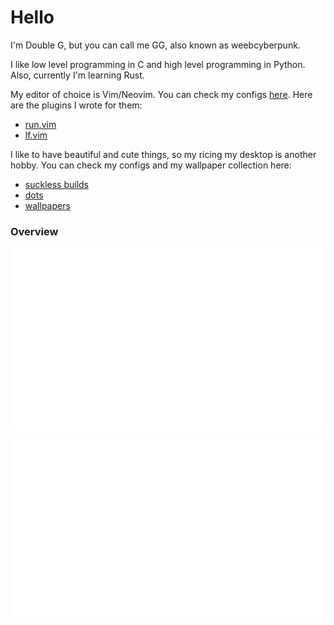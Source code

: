 # Hello

I'm Double G, but you can call me GG, also known as weebcyberpunk.

I like low level programming in C and high level programming in Python. Also,
currently I'm learning Rust.

My editor of choice is Vim/Neovim. You can check my configs
[here](https://github.com/weebcyberpunk/nyanvim). Here are the plugins I wrote
for them:  
- [run.vim](https://github.com/weebcyberpunk/run.vim)  
- [lf.vim](https://github.com/weebcyberpunk/lf.vim)  

I like to have beautiful and cute things, so my ricing my desktop is another
hobby. You can check my configs and my wallpaper collection here:  
- [suckless builds](https://github.com/weebcyberpunk/suckless)  
- [dots](https://github.com/weebcyberpunk/home)  
- [wallpapers](https://github.com/weebcyberpunk/Wallpapers)  

### Overview
![overview](https://github.com/weebcyberpunk/stats/blob/master/generated/overview.svg)
![langs](https://github.com/weebcyberpunk/stats/blob/master/generated/languages.svg)
